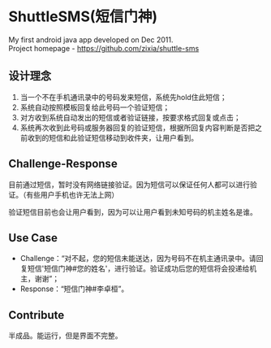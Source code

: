 # ShuttleSMS(短信门神)
My first android java app developed on  Dec 2011.  
Project homepage - https://github.com/zixia/shuttle-sms

## 设计理念
1. 当一个不在手机通讯录中的号码发来短信，系统先hold住此短信；
1. 系统自动按照模板回复给此号码一个验证短信；
1. 对方收到系统自动发出的短信或者验证链接，按要求格式回复或点击；
1. 系统再次收到此号码或服务器回复的验证短信，根据所回复内容判断是否把之前收到的短信和此验证短信移动到收件夹，让用户看到。

## Challenge-Response
目前通过短信，暂时没有网络链接验证。因为短信可以保证任何人都可以进行验证。（有些用户手机也许无法上网）

验证短信目前也会让用户看到，因为可以让用户看到未知号码的机主姓名是谁。

## Use Case
 * Challenge：“对不起，您的短信未能送达，因为号码不在机主通讯录中。请回复短信'短信门神#您的姓名'，进行验证。验证成功后您的短信将会投递给机主，谢谢”；
 * Response：“短信门神#李卓桓”。

## Contribute
半成品。能运行，但是界面不完整。
